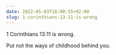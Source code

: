 ```yaml
---
date: 2022-05-03T18:00:55+02:00
slug: 1-corinthians-13-11-is-wrong
---
```

1 Corinthians 13:11 is wrong. 

Put not the ways of childhood behind you.


